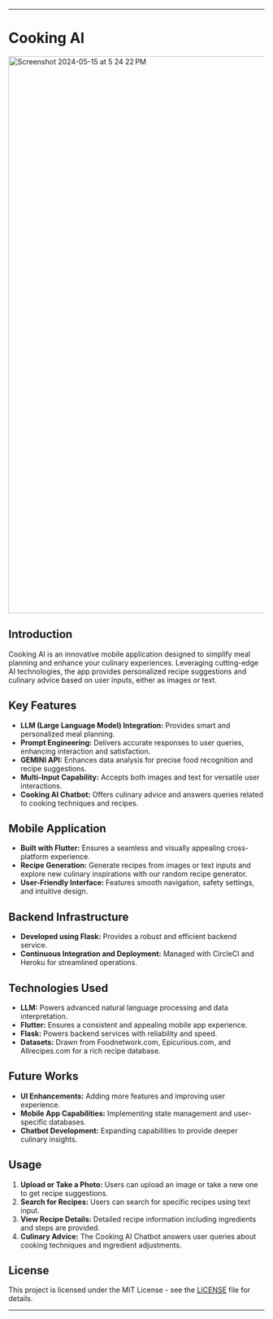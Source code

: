 
---

# Cooking AI
<img width="1095" alt="Screenshot 2024-05-15 at 5 24 22 PM" src="https://github.com/sai-sujan/Cooking-AI-mobile-app/assets/59060556/2602e679-9ca0-4597-8e2b-d9631dd66d75">



## Introduction
Cooking AI is an innovative mobile application designed to simplify meal planning and enhance your culinary experiences. Leveraging cutting-edge AI technologies, the app provides personalized recipe suggestions and culinary advice based on user inputs, either as images or text.

## Key Features
- **LLM (Large Language Model) Integration:** Provides smart and personalized meal planning.
- **Prompt Engineering:** Delivers accurate responses to user queries, enhancing interaction and satisfaction.
- **GEMINI API:** Enhances data analysis for precise food recognition and recipe suggestions.
- **Multi-Input Capability:** Accepts both images and text for versatile user interactions.
- **Cooking AI Chatbot:** Offers culinary advice and answers queries related to cooking techniques and recipes.

## Mobile Application
- **Built with Flutter:** Ensures a seamless and visually appealing cross-platform experience.
- **Recipe Generation:** Generate recipes from images or text inputs and explore new culinary inspirations with our random recipe generator.
- **User-Friendly Interface:** Features smooth navigation, safety settings, and intuitive design.

## Backend Infrastructure
- **Developed using Flask:** Provides a robust and efficient backend service.
- **Continuous Integration and Deployment:** Managed with CircleCI and Heroku for streamlined operations.

## Technologies Used
- **LLM:** Powers advanced natural language processing and data interpretation.
- **Flutter:** Ensures a consistent and appealing mobile app experience.
- **Flask:** Powers backend services with reliability and speed.
- **Datasets:** Drawn from Foodnetwork.com, Epicurious.com, and Allrecipes.com for a rich recipe database.

## Future Works
- **UI Enhancements:** Adding more features and improving user experience.
- **Mobile App Capabilities:** Implementing state management and user-specific databases.
- **Chatbot Development:** Expanding capabilities to provide deeper culinary insights.

## Usage
1. **Upload or Take a Photo:** Users can upload an image or take a new one to get recipe suggestions.
2. **Search for Recipes:** Users can search for specific recipes using text input.
3. **View Recipe Details:** Detailed recipe information including ingredients and steps are provided.
4. **Culinary Advice:** The Cooking AI Chatbot answers user queries about cooking techniques and ingredient adjustments.



## License
This project is licensed under the MIT License - see the [LICENSE](LICENSE) file for details.

---

